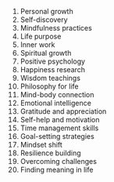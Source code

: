 1. Personal growth
2. Self-discovery
3. Mindfulness practices
4. Life purpose
5. Inner work
6. Spiritual growth
7. Positive psychology
8. Happiness research
9. Wisdom teachings
10. Philosophy for life
11. Mind-body connection
12. Emotional intelligence
13. Gratitude and appreciation
14. Self-help and motivation
15. Time management skills
16. Goal-setting strategies
17. Mindset shift
18. Resilience building
19. Overcoming challenges
20. Finding meaning in life
